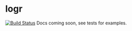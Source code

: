 # logr
[![Build Status](https://travis-ci.org/firstandthird/logr.svg?branch=master)](https://travis-ci.org/firstandthird/logr)
Docs coming soon, see tests for examples.
